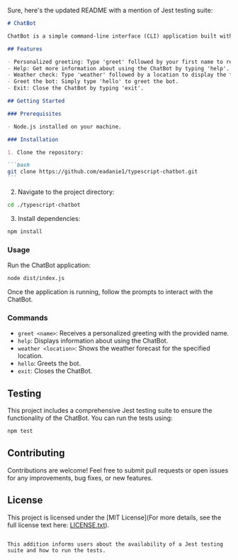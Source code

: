 Sure, here's the updated README with a mention of Jest testing suite:

````markdown
# ChatBot

ChatBot is a simple command-line interface (CLI) application built with Node.js that allows users to interact with various commands.

## Features

- Personalized greeting: Type 'greet' followed by your first name to receive a personalized greeting.
- Help: Get more information about using the ChatBot by typing 'help'.
- Weather check: Type 'weather' followed by a location to display the forecast for that location.
- Greet the bot: Simply type 'hello' to greet the bot.
- Exit: Close the ChatBot by typing 'exit'.

## Getting Started

### Prerequisites

- Node.js installed on your machine.

### Installation

1. Clone the repository:

```bash
git clone https://github.com/eadanie1/typescript-chatbot.git
```
````

2. Navigate to the project directory:

```bash
cd ./typescript-chatbot
```

3. Install dependencies:

```bash
npm install
```

### Usage

Run the ChatBot application:

```bash
node dist/index.js
```

Once the application is running, follow the prompts to interact with the ChatBot.

### Commands

- `greet <name>`: Receives a personalized greeting with the provided name.
- `help`: Displays information about using the ChatBot.
- `weather <location>`: Shows the weather forecast for the specified location.
- `hello`: Greets the bot.
- `exit`: Closes the ChatBot.

## Testing

This project includes a comprehensive Jest testing suite to ensure the functionality of the ChatBot. You can run the tests using:

```bash
npm test
```

## Contributing

Contributions are welcome! Feel free to submit pull requests or open issues for any improvements, bug fixes, or new features.

## License

This project is licensed under the [MIT License](For more details, see the full license text here: [LICENSE.txt](LICENSE.txt)).

```

This addition informs users about the availability of a Jest testing suite and how to run the tests.
```
